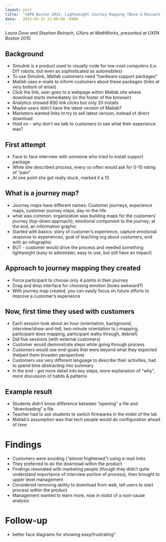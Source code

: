 ```yaml
---
layout: post
title:  "UXPA Boston 2015: Lightweight Journey Mapping (Dove & Reinach)"
date:   2015-05-15 12:00:00 -0400
---
```

_Laura Dove and Stephen Reinach, UXers at MathWorks, presented at UXPA Boston 2015._

## Background

*   Simulink is a product used to visually code for low-cost computers (i.e. DIY robots, but even as sophisticated as automobiles)
*   To use Simulink, Matlab customers need “hardware support packages”
*   Matlab uses e-mails to inform customers about these packages (links at very bottom of email)
*   Click the link, user goes to a webpage within Matlab site where download starts immediately (in the footer of the browser)
*   Analytics showed 600 link clicks but only 20 installs
*   Maybe users didn’t have the latest version of Matlab?
*   Marketers wanted links to try to sell latest version, instead of direct download
*   Hold on - why don’t we talk to customers to see what their experience was?

## First attempt

*   Face to face interview with someone who tried to install support package
*   While she described process, every so often would ask for 0-10 rating of “pain”
*   At one point she got really stuck, marked it a 10

## What is a journey map?

*   Journey maps have different names: Customer journeys, experience maps, customer journey maps, day-in-the-life
*   what was common: organization was building maps for the customers’ journey (top-down approach); emotional component to the journey; at the end, an information graphic
*   Started with basics: story of customer’s experience, capture emotional response to experiences, goal of teaching org about customers, end with an infographic
*   BUT - customer would drive the process and needed something lightweight (easy to administer, easy to use, but still have an impact)

## Approach to journey mapping they created

*   Force participant to choose only 4 points in their journey
*   Drag and drop interface for choosing emotion (looks awkward?)
*   With journey map created, you can easily focus on future efforts to improve a customer’s experience

## Now, first time they used with customers

*   Each session took about an hour (orientation, background, interview/show-and-tell, two-minute orientation to j-mapping, participant does mapping, participant walks through, debrief)
*   Did five sessions (with external customers)
*   Customer would demonstrate steps while going through process
*   Customers would use end-goals that were beyond what they expected (helped them broaden perspective)
*   Customers use very different language to describe their activities, had to spend time abstracting into summary
*   In the end - got more detail into key steps, more explanation of “why”, more discussion of habits & patterns

## Example result

*   Students didn’t know difference between “opening” a file and “downloading” a file
*   Teacher had to ask students to switch firmwares in the midst of the lab
*   Matlab’s assumption was that tech people would do configuration ahead of time

# Findings

*   Customers were avoiding (“almost frightened”) using e-mail links
*   They preferred to do the download within the product
*   Findings resonated with marketing people (though they didn’t quite understand importance of interview portion of process), then brought to upper level management
*   Considered removing ability to download from web, tell users to start process within the product
*   Management wanted to learn more, now in midst of a root-cause analysis

# Follow-up

*   better face diagrams for showing easy/frustrating”
